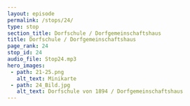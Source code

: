 ```yaml
---
layout: episode
permalink: /stops/24/
type: stop
section_title: Dorfschule / Dorfgemeinschaftshaus
title: Dorfschule / Dorfgemeinschaftshaus
page_rank: 24
stop_id: 24
audio_file: Stop24.mp3
hero_images:
 - path: 21-25.png
   alt_text: Minikarte
 - path: 24_Bild.jpg
   alt_text: Dorfschule von 1894 / Dorfgemeinschaftshaus
---
```

